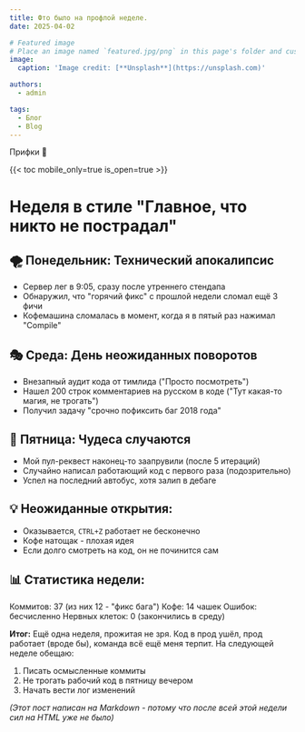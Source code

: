 ```yaml
---
title: Фто было на профлой неделе.
date: 2025-04-02

# Featured image
# Place an image named `featured.jpg/png` in this page's folder and customize its options here.
image:
  caption: 'Image credit: [**Unsplash**](https://unsplash.com)'

authors:
  - admin

tags:
  - Блог
  - Blog
---
```


Прифки 👋

{{< toc mobile_only=true is_open=true >}}

# Неделя в стиле "Главное, что никто не пострадал" 

## 🌪️ Понедельник: Технический апокалипсис
- Сервер лег в 9:05, сразу после утреннего стендапа
- Обнаружил, что "горячий фикс" с прошлой недели сломал ещё 3 фичи
- Кофемашина сломалась в момент, когда я в пятый раз нажимал "Compile"

## 🎭 Среда: День неожиданных поворотов
- Внезапный аудит кода от тимлида ("Просто посмотреть")
- Нашел 200 строк комментариев на русском в коде ("Тут какая-то магия, не трогать")
- Получил задачу "срочно пофиксить баг 2018 года"

## 🚀 Пятница: Чудеса случаются
- Мой пул-реквест наконец-то заапрувили (после 5 итераций)
- Случайно написал работающий код с первого раза (подозрительно)
- Успел на последний автобус, хотя залип в дебаге

## 💡 Неожиданные открытия:
- Оказывается, `CTRL+Z` работает не бесконечно
- Кофе натощак - плохая идея
- Если долго смотреть на код, он не починится сам

## 📊 Статистика недели:

Коммитов: 37 (из них 12 - "фикс бага")
Кофе: 14 чашек
Ошибок: бесчисленно
Нервных клеток: 0 (закончились в среду)


**Итог:** Ещё одна неделя, прожитая не зря. Код в прод ушёл, прод работает (вроде бы), команда всё ещё меня терпит. На следующей неделе обещаю:
1. Писать осмысленные коммиты
2. Не трогать рабочий код в пятницу вечером
3. Начать вести лог изменений

*(Этот пост написан на Markdown - потому что после всей этой недели сил на HTML уже не было)*

[//]: # ([![The template is mobile first with a responsive design to ensure that your site looks stunning on every device.]&#40;https://raw.githubusercontent.com/wowchemy/wowchemy-hugo-modules/main/starters/academic/preview.png&#41;]&#40;https://hugoblox.com&#41;)

